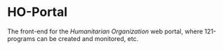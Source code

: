 HO-Portal
=========

The front-end for the *Humanitarian Organization* web portal, where 121-programs can be created and monitored, etc.

